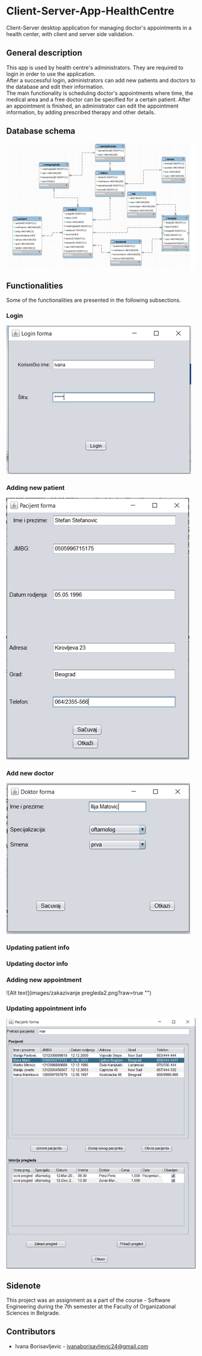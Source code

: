 # Client-Server-App-HealthCentre
Client-Server desktop application for managing doctor's appointments in a health center, with client and server side validation.<br>

## General description
This app is used by health centre's administrators. They are required to login in order to use the application.<br>
After a successful login, administrators can add new patients and doctors to the database and edit their information.<br>
The main functionality is scheduling doctor's appointments where time, the medical area and a free doctor can be specified for a certain patient.
After an appointment is finished, an administrator can edit the appointment information, by adding prescribed therapy and other details.
## Database schema
![Alt text](database.png?raw=true "")

## Functionalities
Some of the functionalities are presented in the following subsections.
### Login
![Alt text](images/loginsluzbenika.png?raw=true "")
### Adding new patient
![Alt text](images/unospacijenta.png?raw=true "")
### Add new doctor
![Alt text](images/unosdoktora.png?raw=true "")
### Updating patient info
### Updating doctor info
### Adding new appointment
![Alt text](images/zakazivanje pregleda2.png?raw=true "")
### Updating appointment info
![Alt text](images/prikazpregleda.png?raw=true "")
## Sidenote
This project was an assignment as a part of the course - Software Engineering during the 7th semester at the Faculty of Organizational Sciences in Belgrade.
## Contributors
- Ivana Borisavljevic - <ivanaborisavljevic24@gmail.com>
